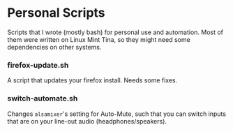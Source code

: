 # Personal Scripts
Scripts that I wrote (mostly bash) for personal use and automation. Most of them were written on Linux Mint Tina, so they might need some dependencies on other systems.

### firefox-update.sh
A script that updates your firefox install. Needs some fixes.

### switch-automate.sh
Changes `alsamixer`'s setting for Auto-Mute, such that you can switch inputs that are on your line-out audio (headphones/speakers).
